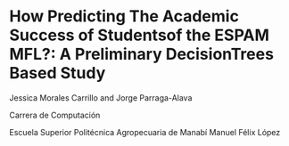 # How Predicting The Academic Success of Studentsof the ESPAM MFL?: A Preliminary DecisionTrees Based Study
Jessica Morales Carrillo and Jorge Parraga-Alava

Carrera de Computación

Escuela Superior Politécnica Agropecuaria de Manabí Manuel Félix López
